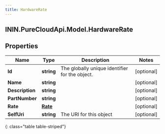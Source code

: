 ```yaml
---
title: HardwareRate
---
```

## ININ.PureCloudApi.Model.HardwareRate

## Properties

|Name | Type | Description | Notes|
|------------ | ------------- | ------------- | -------------|
| **Id** | **string** | The globally unique identifier for the object. | [optional] |
| **Name** | **string** |  | [optional] |
| **Description** | **string** |  | [optional] |
| **PartNumber** | **string** |  | [optional] |
| **Rate** | [**Rate**](Rate.html) |  | [optional] |
| **SelfUri** | **string** | The URI for this object | [optional] |
{: class="table table-striped"}


